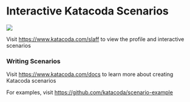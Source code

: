 # Interactive Katacoda Scenarios

[![](http://shields.katacoda.com/katacoda/slaff/count.svg)](https://www.katacoda.com/slaff "Get your profile on Katacoda.com")

Visit https://www.katacoda.com/slaff to view the profile and interactive scenarios

### Writing Scenarios
Visit https://www.katacoda.com/docs to learn more about creating Katacoda scenarios

For examples, visit https://github.com/katacoda/scenario-example
